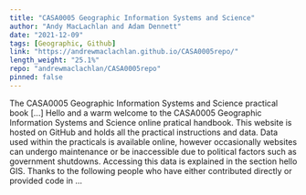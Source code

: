 ```yaml
---
title: "CASA0005 Geographic Information Systems and Science"
author: "Andy MacLachlan and Adam Dennett"
date: "2021-12-09"
tags: [Geographic, Github]
link: "https://andrewmaclachlan.github.io/CASA0005repo/"
length_weight: "25.1%"
repo: "andrewmaclachlan/CASA0005repo"
pinned: false
---
```


The CASA0005 Geographic Information Systems and Science practical book [...] Hello and a warm welcome to the CASA0005 Geographic Information Systems and Science online pratical handbook. This website is hosted on GitHub and holds all the practical instructions and data. Data used within the practicals is available online, however occasionally websites can undergo maintenance or be inaccessible due to political factors such as government shutdowns. Accessing this data is explained in the section hello GIS. Thanks to the following people who have either contributed directly or provided code in ...
